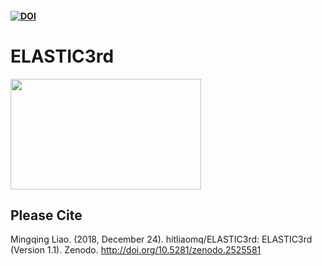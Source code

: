 #### [![DOI](https://zenodo.org/badge/162978272.svg)](https://zenodo.org/badge/latestdoi/162978272)

# ELASTIC3rd

<img src="https://github.com/hitliaomq/ELASTIC3rd/blob/master/LOGO.png" width="305" height="177"></img>



## Please Cite

Mingqing Liao. (2018, December 24). hitliaomq/ELASTIC3rd: ELASTIC3rd (Version 1.1). Zenodo. http://doi.org/10.5281/zenodo.2525581 
